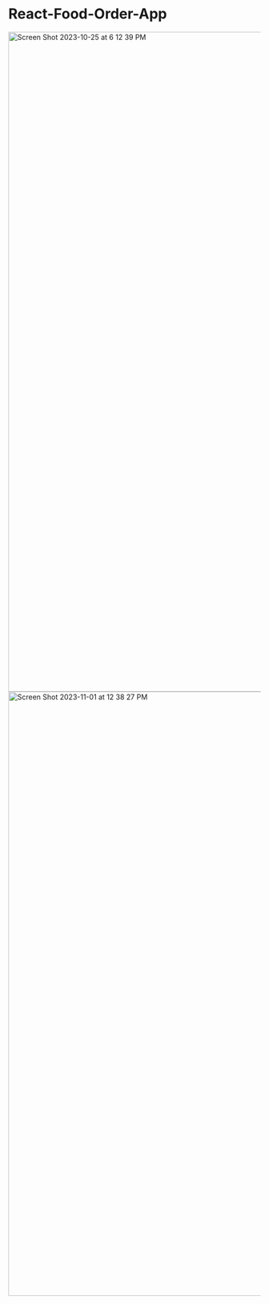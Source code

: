 # React-Food-Order-App

<img width="1318" alt="Screen Shot 2023-10-25 at 6 12 39 PM" src="https://github.com/Postrelski/React-Food-Order-App/assets/71254889/a78c2e97-d6ee-4af5-a3b5-bb5e710e7626">

<img width="1207" alt="Screen Shot 2023-11-01 at 12 38 27 PM" src="https://github.com/Postrelski/React-Food-Order-App/assets/71254889/42e66d2e-f019-4dab-8380-b7e1f49dc301">
